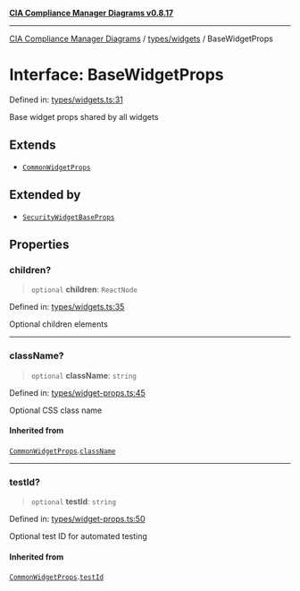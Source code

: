 [**CIA Compliance Manager Diagrams v0.8.17**](../../../README.md)

***

[CIA Compliance Manager Diagrams](../../../modules.md) / [types/widgets](../README.md) / BaseWidgetProps

# Interface: BaseWidgetProps

Defined in: [types/widgets.ts:31](https://github.com/Hack23/cia-compliance-manager/blob/6a2219920f4c187f7eafa3e355e36b35c9c19248/src/types/widgets.ts#L31)

Base widget props shared by all widgets

## Extends

- [`CommonWidgetProps`](../../interfaces/CommonWidgetProps.md)

## Extended by

- [`SecurityWidgetBaseProps`](SecurityWidgetBaseProps.md)

## Properties

### children?

> `optional` **children**: `ReactNode`

Defined in: [types/widgets.ts:35](https://github.com/Hack23/cia-compliance-manager/blob/6a2219920f4c187f7eafa3e355e36b35c9c19248/src/types/widgets.ts#L35)

Optional children elements

***

### className?

> `optional` **className**: `string`

Defined in: [types/widget-props.ts:45](https://github.com/Hack23/cia-compliance-manager/blob/6a2219920f4c187f7eafa3e355e36b35c9c19248/src/types/widget-props.ts#L45)

Optional CSS class name

#### Inherited from

[`CommonWidgetProps`](../../interfaces/CommonWidgetProps.md).[`className`](../../interfaces/CommonWidgetProps.md#classname)

***

### testId?

> `optional` **testId**: `string`

Defined in: [types/widget-props.ts:50](https://github.com/Hack23/cia-compliance-manager/blob/6a2219920f4c187f7eafa3e355e36b35c9c19248/src/types/widget-props.ts#L50)

Optional test ID for automated testing

#### Inherited from

[`CommonWidgetProps`](../../interfaces/CommonWidgetProps.md).[`testId`](../../interfaces/CommonWidgetProps.md#testid)
